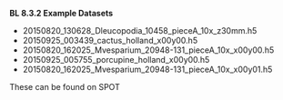 **BL 8.3.2 Example Datasets**
  * 20150820_130628_Dleucopodia_10458_pieceA_10x_z30mm.h5
  * 20150925_003439_cactus_holland_x00y00.h5
  * 20150820_162025_Mvesparium_20948-131_pieceA_10x_x00y00.h5
  * 20150925_005755_porcupine_holland_x00y00.h5
  * 20150820_162025_Mvesparium_20948-131_pieceA_10x_x00y01.h5

These can be found on SPOT
